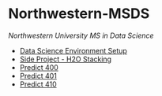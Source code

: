 # Northwestern-MSDS
*Northwestern University MS in Data Science*

-   [Data Science Environment Setup][]
-   [Side Project - H2O Stacking][]
-   [Predict 400][]
-   [Predict 401][]
-   [Predict 410][]

[Data Science Environment Setup]: ../Atom%20Setup.md
[Predict 400]: ../Predict%20400/README.md
[Predict 401]: ../Predict%20401/README.md
[Predict 410]: ../Predict%20410/README.md
[Side Project - H2O Stacking]: ../Side%20Projects/Stacking%20h2o/Stacking%20with%20h2o.ipynb
